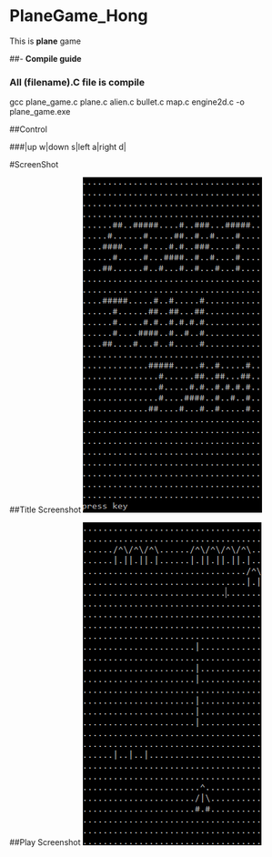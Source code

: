 # PlaneGame_Hong

This is **plane** game

##- **Compile guide**
### **All (filename).C** file is compile

gcc plane_game.c plane.c alien.c bullet.c map.c engine2d.c -o plane_game.exe




##Control 

###|up w|down s|left a|right d|





#ScreenShot 

##Title Screenshot
![Title Screenshot](start.png " Title Screenshot ")



##Play Screenshot
![Main Screenshot](main.png " Main Screenshot ")
